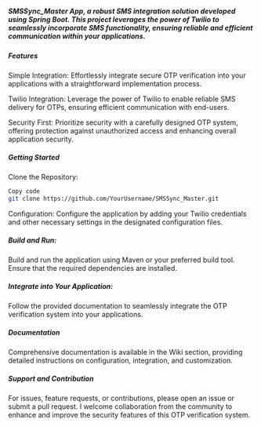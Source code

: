 <h5>SMSSync_Master App, a robust SMS integration solution developed using Spring Boot. 
  This project leverages the power of Twilio to seamlessly incorporate SMS functionality, ensuring reliable and efficient communication within your applications.</h5>
<h5>Features</h5>
Simple Integration: Effortlessly integrate secure OTP verification into your applications with a straightforward implementation process.

Twilio Integration: Leverage the power of Twilio to enable reliable SMS delivery for OTPs, ensuring efficient communication with end-users.

Security First: Prioritize security with a carefully designed OTP system, offering protection against unauthorized access and enhancing overall application security.

<h5>Getting Started</h5>
Clone the Repository:

```bash
Copy code
git clone https://github.com/YourUsername/SMSSync_Master.git
```


Configuration:
Configure the application by adding your Twilio credentials and other necessary settings in the designated configuration files.

<h5>Build and Run:</h5>
Build and run the application using Maven or your preferred build tool. Ensure that the required dependencies are installed.

<h5>Integrate into Your Application:</h5>
Follow the provided documentation to seamlessly integrate the OTP verification system into your applications.

<h5>Documentation</h5>
Comprehensive documentation is available in the Wiki section, providing detailed instructions on configuration, integration, and customization.

<h5>Support and Contribution</h5>
For issues, feature requests, or contributions, please open an issue or submit a pull request. I welcome collaboration from the community to enhance and improve the security features of this OTP verification system.
